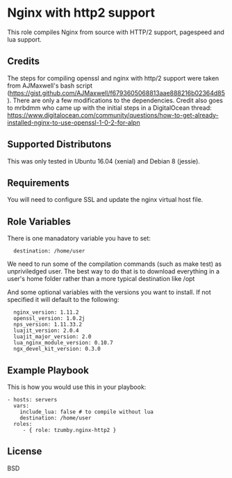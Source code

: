 Nginx with http2 support
=========

This role compiles Nginx from source with HTTP/2 support, pagespeed and lua support.

Credits
-------

The steps for compiling openssl and nginx with http/2 support were taken from AJMaxwell's bash script (https://gist.github.com/AJMaxwell/f6793605068813aae888216b02364d85). There are only a few modifications to the dependencies. Credit also goes to mrbdmm who came up with the initial steps in a DigitalOcean thread: https://www.digitalocean.com/community/questions/how-to-get-already-installed-nginx-to-use-openssl-1-0-2-for-alpn

Supported Distributons
----------------------

This was only tested in Ubuntu 16.04 (xenial) and Debian 8 (jessie).

Requirements
------------

You will need to configure SSL and update the nginx virtual host file.

Role Variables
--------------

There is one manadatory variable you have to set:
      
      destination: /home/user

We need to run some of the compilation commands (such as make test) as unpriviledged user. The best way to do that is to download everything in a user's home folder rather than a more typical destination like /opt

And some optional variables with the versions you want to install. If not specified it will default to the following:

      nginx_version: 1.11.2
      openssl_version: 1.0.2j
      nps_version: 1.11.33.2
      luajit_version: 2.0.4
      luajit_major_version: 2.0
      lua_nginx_module_version: 0.10.7 
      ngx_devel_kit_version: 0.3.0

Example Playbook
----------------

This is how you would use this in your playbook:

    - hosts: servers
      vars:
        include_lua: false # to compile without lua
        destination: /home/user
      roles:
         - { role: tzumby.nginx-http2 }

License
-------

BSD
